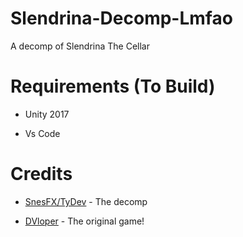 # Slendrina-Decomp-Lmfao
 
 A decomp of Slendrina The Cellar

# Requirements (To Build)

* Unity 2017

* Vs Code

# Credits

* [SnesFX/TyDev](https://twitter.com/snesfx) - The decomp

* [DVloper](https://twitter.com/_DVapps_) - The original game!

